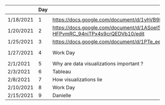 |            | Day  | Topic                                    | Due                                                  |
|------------|------|------------------------------------------|------------------------------------------------------|
|            |      |                                          |                                                      |
| 1/18/2021  | 1    | https://docs.google.com/document/d/1yhVB9DfddvJIiXitX2ZC1W0D3cJbcvib5fWmUlgqNO0/edit |                                                      |
| 1/20/2021  | 2    | https://docs.google.com/document/d/1ASoeI5CjFgyQTBm-HFPvmRC_94niTPx4s9crQEDVb10/edit | https://docs.google.com/document/d/1g8eOYNe9sDmrstRgvFRZBskxjaIaD7Za4lFXSgPPkVw/edit |
| 1/25/2021  | 3    | https://docs.google.com/document/d/1PTe_eezbRdZcxIOODyiQzDM4vtjVNJkVDC_7vZQSoZE/edit |                                                      |
| 1/27/2021  | 4    | Work Day                                 | https://docs.google.com/document/d/1bTkmUon_Kq6_DupNw2Szh-T4rFGqzeA2aIIBy7m1yhk/edit |
| 2/1/2021   | 5    | Why are data visualizations important ?  | https://docs.google.com/forms/d/1FBgScIpV9Vpa-jb1nlWuoCqOxFE7v5SmQtacpFHpIq8/edit |
| 2/3/2021   | 6    | Tableau                                  | https://www.nytimes.com/2021/12/30/style/covid-risk-calculator.html |
| 2/8/2021   | 7    | How visualizations lie                   | https://github.com/arielcwebster/DataScience/blob/main/visualdatacommunication.pdf |
| 2/10/2021  | 8    | Work Day                                 | https://docs.google.com/document/d/1bta4t39rpvl-kXgO2pmZPGypWnYyBbiyzCPek9kxv9E/edit |
| 2/15/2021  | 9    | Danielle                                 | Reading Due - How Charts Lie                         |
